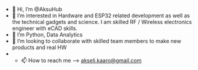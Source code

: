- 👋 Hi, I’m @AksuHub
- 👀 I’m interested in Hardware and ESP32 related development as well as the technical gadgets and science. I am skilled RF / Wireless electronics engineer with eCAD skills.  
- 🌱 I’m Python, Data Analytics
- 💞️ I’m looking to collaborate with skilled team members to make new products and real HW
- - 📫 How to reach me --> akseli.kaaro@gmail.com

<!---
AksuHub/AksuHub is a ✨ special ✨ repository because its `README.md` (this file) appears on your GitHub profile.
You can click the Preview link to take a look at your changes.
--->
